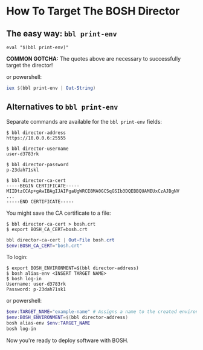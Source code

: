 # How To Target The BOSH Director

## The easy way: `bbl print-env`

```
eval "$(bbl print-env)"
```
**COMMON GOTCHA:** The quotes above are necessary to successfully target the director!

or powershell:

```powershell
iex $(bbl print-env | Out-String)
```
## Alternatives to `bbl print-env`

Separate commands are available for the `bbl print-env` fields:

```
$ bbl director-address
https://10.0.0.6:25555

$ bbl director-username
user-d3783rk

$ bbl director-password
p-23dah71skl

$ bbl director-ca-cert
-----BEGIN CERTIFICATE-----
MIIDtzCCAp+gAwIBAgIJAIPgaUgWRCE8MA0GCSqGSIb3DQEBBQUAMEUxCzAJBgNV
...
-----END CERTIFICATE-----
```

You might save the CA certificate to a file:

```
$ bbl director-ca-cert > bosh.crt
$ export BOSH_CA_CERT=bosh.crt
```

```powershell
bbl director-ca-cert | Out-File bosh.crt
$env:BOSH_CA_CERT="bosh.crt"
```

To login:

```
$ export BOSH_ENVIRONMENT=$(bbl director-address)
$ bosh alias-env <INSERT TARGET NAME>
$ bosh log-in
Username: user-d3783rk
Password: p-23dah71sk1
```

or powershell:

```powershell
$env:TARGET_NAME="example-name" # Assigns a name to the created environment for easier access.
$env:BOSH_ENVIRONMENT=$(bbl director-address)
bosh alias-env $env:TARGET_NAME
bosh log-in
```

Now you're ready to deploy software with BOSH.
